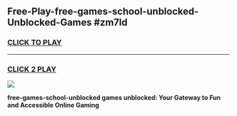 
## Free-Play-free-games-school-unblocked-Unblocked-Games #zm7ld
<h3>
<a href="https://news.freeplayer.one?title=free-games-school-unblocked&ref=8M">CLICK TO PLAY</a></h3>
<hr>

<h3>
<a href="https://news.freeplayer.one?title=free-games-school-unblocked&ref=8M">CLICK 2 PLAY</a>
  
</h3>

<a href="https://news.freeplayer.one?title=free-games-school-unblocked&ref=8M"><img src="https://clearcache.store/games.png"></a>


**free-games-school-unblocked games unblocked: Your Gateway to Fun and Accessible Online Gaming**
